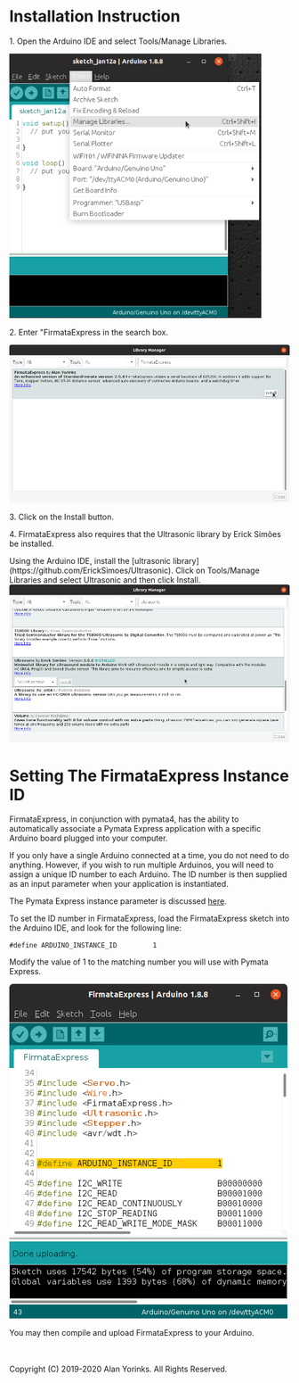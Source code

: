 # Installation Instruction


<p>1. Open the Arduino IDE and select Tools/Manage Libraries.</p>
<img src="../images/manage_libraries.png">

<p>2. Enter "FirmataExpress in the search box.</p>
<img src="../images/install_firmata_express.png">

<p>3. Click on the Install button.</p>


<p> 4. FirmataExpress also requires that the Ultrasonic library
by Erick Simões be installed.</p>
Using the Arduino IDE, install the [ultrasonic library](https://github.com/ErickSimoes/Ultrasonic). Click on Tools/Manage Libraries
and select Ultrasonic and then click Install.
<img src="../images/Ultrasonic.png">

# Setting The FirmataExpress Instance ID

FirmataExpress, in conjunction with pymata4, has the ability to automatically
associate a Pymata Express application with a specific Arduino board
plugged into your computer.

If you only have a single Arduino connected at a time, you do not need to do anything. However,
if you wish to run multiple Arduinos, you will need to assign a unique ID number to each
Arduino. The ID number is then supplied as an input parameter when your application
 is instantiated.

The Pymata Express instance parameter is discussed
[here](https://mryslab.github.io/pymata-express/guidelines/#parameter-arduino_instance_id).

To set the ID number in FirmataExpress, load the FirmataExpress sketch into the Arduino IDE,
and look for the following line:

```
#define ARDUINO_INSTANCE_ID         1
```

Modify the value of 1 to the matching number you will use with Pymata Express.

![](./images/i_am_here.png)

You may then compile and upload FirmataExpress to your Arduino.

<br>
<br>
Copyright (C) 2019-2020 Alan Yorinks. All Rights Reserved.
